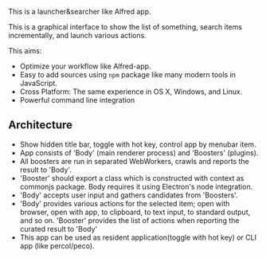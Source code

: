 This is a launcher&searcher like Alfred app.

This is a graphical interface to show the list of something, search items incrementally, and launch various actions.

This aims:

- Optimize your workflow like Alfred-app.
- Easy to add sources using `npm` package like many modern tools in JavaScript.
- Cross Platform:  The same experience in OS X, Windows, and Linux.
- Powerful command line integration

## Architecture

- Show hidden title bar, toggle with hot key, control app by menubar item.
- App consists of 'Body' (main renderer process) and 'Boosters' (plugins).
- All boosters are run in separated WebWorkers, crawls and reports the result to 'Body'.
- 'Booster' should export a class which is constructed with context as commonjs package.  Body requires it using Electron's node integration.
- 'Body' accepts user input and gathers candidates from 'Boosters'.
- 'Body' provides various actions for the selected item; open with browser, open with app, to clipboard, to text input, to standard output, and so on.  'Booster' provides the list of actions when reporting the curated result to 'Body'
- This app can be used as resident application(toggle with hot key) or CLI app (like percol/peco).

